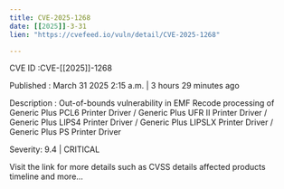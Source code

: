 ```yaml
---
title: CVE-2025-1268
date: [[2025]]-3-31
lien: "https://cvefeed.io/vuln/detail/CVE-2025-1268"

---
```


CVE ID :CVE-[[2025]]-1268

Published :  March 31
2025
2:15 a.m. | 3 hours
29 minutes ago

Description : Out-of-bounds vulnerability in EMF Recode processing of Generic Plus PCL6 Printer Driver / Generic Plus UFR II Printer Driver / Generic Plus LIPS4 Printer Driver / Generic Plus LIPSLX Printer Driver / Generic Plus PS Printer Driver

Severity: 9.4 | CRITICAL

Visit the link for more details
such as CVSS details
affected products
timeline
and more...
